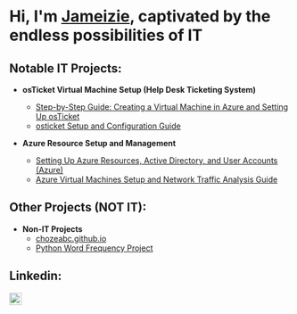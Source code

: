<h1>Hi, I'm <a href="https://linkedin.com/in/jameizie">Jameizie</a>, captivated by the endless possibilities of IT</h1>

<h2>Notable IT Projects:</h2>

- <b>osTicket Virtual Machine Setup (Help Desk Ticketing System)</b>
  - [Step-by-Step Guide: Creating a Virtual Machine in Azure and Setting Up osTicket](https://github.com/jameizie-it/Setting-Up-osTicket)
  - [osticket Setup and Configuration Guide](https://github.com/jameizie-it/osticket-Setup-and-Configuration-Guide)
  
- <b>Azure Resource Setup and Management</b>
  - [Setting Up Azure Resources, Active Directory, and User Accounts (Azure)](https://github.com/jameizie-it/Setting-Up-Azure-Active-Directory)
  - [Azure Virtual Machines Setup and Network Traffic Analysis Guide](https://github.com/jameizie-it/Azure-Virtual-Machines-Setup-and-Network-Traffic-Analysis-Guide)

<h2>Other Projects (NOT IT):</h2>

- <b>Non-IT Projects</b>
  - [chozeabc.github.io](https://github.com/jameizie-it/chozeabc.github.io)
  - [Python Word Frequency Project](https://github.com/jameizie-it/Word-Frequency-Project)

<h2>Linkedin:</h2>

[<img align="left" alt="YLO | LinkedIn" width="22px" src="https://cdn.jsdelivr.net/npm/simple-icons@v3/icons/linkedin.svg" />][linkedin]

[linkedin]: https://linkedin.com/in/jameizie
